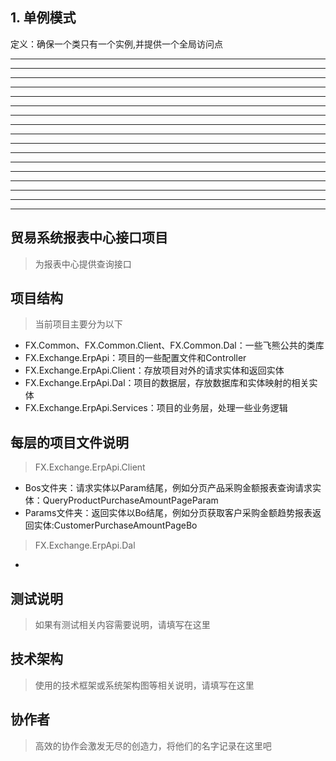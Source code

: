 ## 1. 单例模式
定义：确保一个类只有一个实例,并提供一个全局访问点


**********************************************************************************************************************************************************
**********************************************************************************************************************************************************
**********************************************************************************************************************************************************
**********************************************************************************************************************************************************
**********************************************************************************************************************************************************
**********************************************************************************************************************************************************
**********************************************************************************************************************************************************
**********************************************************************************************************************************************************
**********************************************************************************************************************************************************
**********************************************************************************************************************************************************
**********************************************************************************************************************************************************
**********************************************************************************************************************************************************
**********************************************************************************************************************************************************
**********************************************************************************************************************************************************
**********************************************************************************************************************************************************
**********************************************************************************************************************************************************
**********************************************************************************************************************************************************
## 贸易系统报表中心接口项目
> 为报表中心提供查询接口

## 项目结构
> 当前项目主要分为以下
* FX.Common、FX.Common.Client、FX.Common.Dal：一些飞熊公共的类库
* FX.Exchange.ErpApi：项目的一些配置文件和Controller
* FX.Exchange.ErpApi.Client：存放项目对外的请求实体和返回实体
* FX.Exchange.ErpApi.Dal：项目的数据层，存放数据库和实体映射的相关实体
* FX.Exchange.ErpApi.Services：项目的业务层，处理一些业务逻辑

## 每层的项目文件说明
> FX.Exchange.ErpApi.Client
* Bos文件夹：请求实体以Param结尾，例如分页产品采购金额报表查询请求实体：QueryProductPurchaseAmountPageParam
* Params文件夹：返回实体以Bo结尾，例如分页获取客户采购金额趋势报表返回实体:CustomerPurchaseAmountPageBo

> FX.Exchange.ErpApi.Dal
* 



## 测试说明
> 如果有测试相关内容需要说明，请填写在这里  



## 技术架构
> 使用的技术框架或系统架构图等相关说明，请填写在这里  


## 协作者
> 高效的协作会激发无尽的创造力，将他们的名字记录在这里吧
